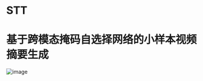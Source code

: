# STT
# 基于跨模态掩码自选择网络的小样本视频摘要生成
![image](https://github.com/zhanzhuxi/STT/blob/main/img/framework.jpg)
